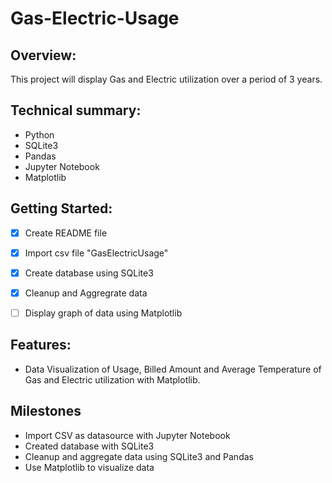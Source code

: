 # Gas-Electric-Usage

## Overview: 
This project will display Gas and Electric utilization over a period of 3 years. 


## Technical summary:

- Python
- SQLite3
- Pandas
- Jupyter Notebook
- Matplotlib

## Getting Started:
- [x] Create README file
- [x] Import csv file "GasElectricUsage"
- [x] Create database using SQLite3
- [x] Cleanup and Aggregrate data
- [ ] Display graph of data using Matplotlib


## Features: 

- Data Visualization of Usage, Billed Amount and Average Temperature of Gas and Electric utilization with Matplotlib.


## Milestones 

- Import CSV as datasource with Jupyter Notebook
- Created database with SQLite3
- Cleanup and aggregate data using SQLite3 and Pandas
- Use Matplotlib to visualize data
